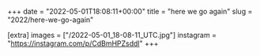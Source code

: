 +++
date = "2022-05-01T18:08:11+00:00"
title = "here we go again"
slug = "2022/here-we-go-again"

[extra]
images = ["/2022-05-01_18-08-11_UTC.jpg"]
instagram = "https://instagram.com/p/CdBmHPZsddl"
+++

